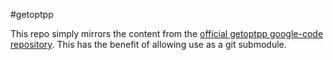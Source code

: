 #getoptpp

This repo simply mirrors the content from the [official getoptpp google-code repository](https://code.google.com/p/getoptpp/). This has the benefit of allowing use as a git submodule.


